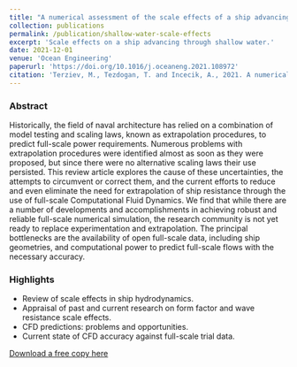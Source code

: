 ```yaml
---
title: "A numerical assessment of the scale effects of a ship advancing through restricted waters"
collection: publications
permalink: /publication/shallow-water-scale-effects
excerpt: 'Scale effects on a ship advancing through shallow water.'
date: 2021-12-01
venue: 'Ocean Engineering'
paperurl: 'https://doi.org/10.1016/j.oceaneng.2021.108972'
citation: 'Terziev, M., Tezdogan, T. and Incecik, A., 2021. A numerical assessment of the scale effects of a ship advancing through restricted waters. _Ocean Engineering_, _229_, p.108972.'
---
```


### Abstract
Historically, the field of naval architecture has relied on a combination of model testing and scaling laws, known as extrapolation procedures, to predict full-scale power requirements. Numerous problems with extrapolation procedures were identified almost as soon as they were proposed, but since there were no alternative scaling laws their use persisted. This review article explores the cause of these uncertainties, the attempts to circumvent or correct them, and the current efforts to reduce and even eliminate the need for extrapolation of ship resistance through the use of full-scale Computational Fluid Dynamics. We find that while there are a number of developments and accomplishments in achieving robust and reliable full-scale numerical simulation, the research community is not yet ready to replace experimentation and extrapolation. The principal bottlenecks are the availability of open full-scale data, including ship geometries, and computational power to predict full-scale flows with the necessary accuracy.

### Highlights
* Review of scale effects in ship hydrodynamics.
* Appraisal of past and current research on form factor and wave resistance scale effects.
* CFD predictions: problems and opportunities.
* Current state of CFD accuracy against full-scale trial data.


[Download a free copy here](https://momchil-terziev.github.io/files/Terziev_etal_OE_2021_A_numerical_assessment_of_the_scale_effects_of_a_ship_advancing_through_restricted_waters.pdf)
